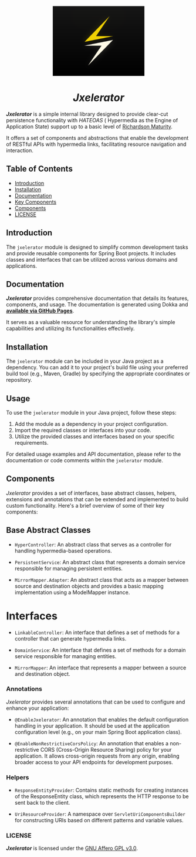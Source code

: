 <a name="readme-top"></a>
<br />
<div align="center">
  <a href="#">
   <!-- Replace this logo for a custom official logo -->
    <img src="./readme-assets/logos/jxelerate.svg" alt="Logo" width="250" height="190">
  </a>

<h1 align = "center">
<b><i>Jxelerator</i></b>
</h1>
</div>

**_Jxelerator_** is a simple internal library designed to provide clear-cut persistence functionality with _HATEOAS_ (
Hypermedia as the Engine of Application State) support up to a basic level of [Richardson Maturity].

It offers a set of components and abstractions that enable the development of RESTful APIs with hypermedia links,
facilitating resource navigation and interaction.

## Table of Contents

- [Introduction](#introduction)
- [Installation](#installation)
- [Documentation](#documentation)
- [Key Components](#Components)
- [Components](#components)
- [LICENSE](#license)

## Introduction

The `jxelerator` module is designed to simplify common development tasks and provide reusable components for Spring Boot
projects.
It includes classes and interfaces that can be utilized across various domains and applications.

## Documentation

**_Jxelerator_** provides comprehensive documentation that details its features, components, and usage. The
documentation is generated using Dokka and [**available via GitHub Pages**](https://jxareas.github.io/jxelerator/).

It serves as a valuable resource for understanding the library's simple capabilities and utilizing its functionalities
effectively.

## Installation

The `jxelerator` module can be included in your Java project as a dependency. You can add it to your project's build
file using your preferred build tool (e.g., Maven, Gradle) by specifying the appropriate coordinates or repository.

## Usage

To use the `jxelerator` module in your Java project, follow these steps:

1. Add the module as a dependency in your project configuration.
2. Import the required classes or interfaces into your code.
3. Utilize the provided classes and interfaces based on your specific requirements.

For detailed usage examples and API documentation, please refer to the documentation or code comments within
the `jxelerator` module.

## Components

_Jxelerator_ provides a set of interfaces, base abstract classes, helpers, extensions and annotations that can be
extended and implemented to build custom functionality. Here's a brief overview of some of their key components:

## Base Abstract Classes

- `HyperController`: An abstract class that serves as a controller for handling hypermedia-based operations.

- `PersistentService`: An abstract class that represents a domain service responsible for managing persistent entities.

- `MirrorMapper.Adapter`: An abstract class that acts as a mapper between source and destination objects and provides a
  basic mapping implementation using a ModelMapper instance.

# Interfaces

- `LinkableController`: An interface that defines a set of methods for a controller that can generate hypermedia links.

- `DomainService`: An interface that defines a set of methods for a domain service responsible for managing entities.

- `MirrorMapper`: An interface that represents a mapper between a source and destination object.

### Annotations

_Jxelerator_ provides several annotations that can be used to configure and enhance your application:

- `@EnableJxelerator`: An annotation that enables the default configuration handling in your application. It should be
  used at the application configuration level (e.g., on your main Spring Boot application class).

- `@EnableNonRestrictiveCorsPolicy`: An annotation that enables a non-restrictive CORS (Cross-Origin Resource Sharing)
  policy for your application. It allows cross-origin requests from any origin, enabling broader access to your API
  endpoints for development purposes.

### Helpers

- `ResponseEntityProvider`: Contains static methods for creating instances of the ResponseEntity class, which represents
  the HTTP response to be sent back to the client.

- `UriResourceProvider`: A namespace over `ServletUriComponentsBuilder` for constructing URIs based on different
  patterns and variable values.

### LICENSE

**_Jxelerator_** is licensed under the [GNU Affero GPL v3.0](https://github.com/jxareas/PolyLab/blob/master/LICENSE).

[Richardson Maturity]: https://martinfowler.com/articles/richardsonMaturityModel.html
